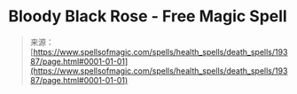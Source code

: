 <!--yml
category: 未分类
date: 2024-06-12 19:01:21
-->

# Bloody Black Rose - Free Magic Spell

> 来源：[https://www.spellsofmagic.com/spells/health_spells/death_spells/19387/page.html#0001-01-01](https://www.spellsofmagic.com/spells/health_spells/death_spells/19387/page.html#0001-01-01)